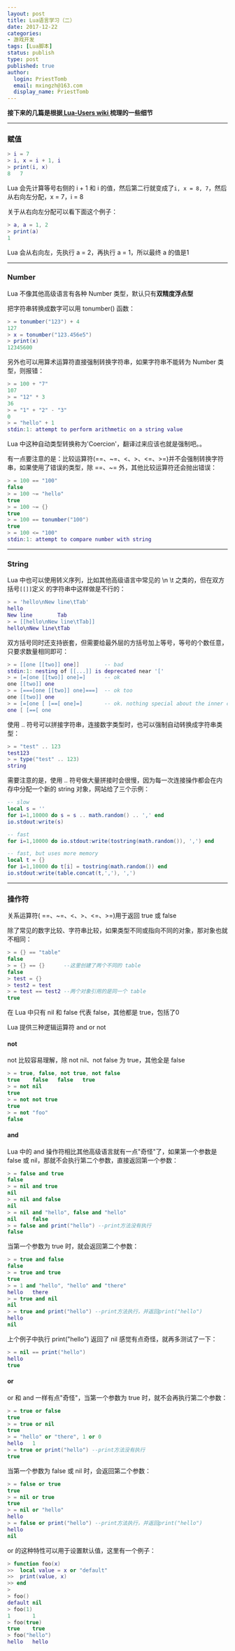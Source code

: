 ```yaml
---
layout: post
title: Lua语言学习（二）
date: 2017-12-22
categories:
- 游戏开发
tags: [Lua脚本]
status: publish
type: post
published: true
author:
  login: PriestTomb
  email: mxingzh@163.com
  display_name: PriestTomb
---
```


**接下来的几篇是根据[ Lua-Users wiki ](http://lua-users.org/wiki/TutorialDirectory)梳理的一些细节**

---

### 赋值

```lua
> i = 7
> i, x = i + 1, i
> print(i, x)
8   7
```

Lua 会先计算等号右侧的 i + 1 和 i 的值，然后第二行就变成了```i, x = 8, 7```，然后从右向左分配，x = 7，i = 8

关于从右向左分配可以看下面这个例子：

```lua
> a, a = 1, 2
> print(a)
1
```

Lua 会从右向左，先执行 a = 2，再执行 a = 1，所以最终 a 的值是1

---

### Number

Lua 不像其他高级语言有各种 Number 类型，默认只有**双精度浮点型**

把字符串转换成数字可以用 tonumber() 函数：

```lua
> = tonumber("123") + 4
127
> x = tonumber("123.456e5")
> print(x)
12345600
```

另外也可以用算术运算符直接强制转换字符串，如果字符串不能转为 Number 类型，则报错：

```lua
> = 100 + "7"
107
> = "12" * 3
36
> = "1" + "2" - "3"
0
> = "hello" + 1
stdin:1: attempt to perform arithmetic on a string value
```

Lua 中这种自动类型转换称为'Coercion'，翻译过来应该也就是强制吧。。

有一点要注意的是：比较运算符(==、~=、<、>、<=、>=)并不会强制转换字符串，如果使用了错误的类型，除 ==、~= 外，其他比较运算符还会抛出错误：

```lua
> = 100 == "100"
false
> = 100 ~= "hello"
true
> = 100 ~= {}
true
> = 100 == tonumber("100")
true
> = 100 <= "100"
stdin:1: attempt to compare number with string
```

---

### String

Lua 中也可以使用转义序列，比如其他高级语言中常见的 \n \t 之类的，但在双方括号`[[]]`定义
的字符串中这样做是不行的：

```lua
> = 'hello\nNew line\tTab'
hello
New line        Tab
> = [[hello\nNew line\tTab]]
hello\nNew line\tTab
```

双方括号同时还支持嵌套，但需要给最外层的方括号加上等号，等号的个数任意，只要求数量相同即可：

```lua
> = [[one [[two]] one]]        -- bad
stdin:1: nesting of [[...]] is deprecated near '['
> = [=[one [[two]] one]=]      -- ok
one [[two]] one
> = [===[one [[two]] one]===]  -- ok too
one [[two]] one
> = [=[one [ [==[ one]=]       -- ok. nothing special about the inner content.
one [ [==[ one
```

使用 .. 符号可以拼接字符串，连接数字类型时，也可以强制自动转换成字符串类型：

```lua
> = "test" .. 123
test123
> = type("test" .. 123)
string
```

需要注意的是，使用 .. 符号做大量拼接时会很慢，因为每一次连接操作都会在内存中分配一个新的 string 对象，网站给了三个示例：

```lua
-- slow
local s = ''
for i=1,10000 do s = s .. math.random() .. ',' end
io.stdout:write(s)

-- fast
for i=1,10000 do io.stdout:write(tostring(math.random()), ',') end

-- fast, but uses more memory
local t = {}
for i=1,10000 do t[i] = tostring(math.random()) end
io.stdout:write(table.concat(t,','), ',')
```

---

### 操作符

关系运算符( ==、~=、<、>、<=、>=)用于返回 true 或 false

除了常见的数字比较、字符串比较，如果类型不同或指向不同的对象，那对象也就不相同：

```lua
> = {} == "table"
false
> = {} == {}      --这里创建了两个不同的 table
false
> test = {}
> test2 = test
> = test == test2 --两个对象引用的是同一个 table
true
```

在 Lua 中只有 nil 和 false 代表 false，其他都是 true，包括了0

Lua 提供三种逻辑运算符 and or not

#### not

not 比较容易理解，除 not nil、not false 为 true，其他全是 false

```lua
> = true, false, not true, not false
true    false   false   true
> = not nil
true
> = not not true
true
> = not "foo"
false
```

#### and

Lua 中的 and 操作符相比其他高级语言就有一点"奇怪"了，如果第一个参数是 false 或 nil，那就不会执行第二个参数，直接返回第一个参数：

```lua
> = false and true
false
> = nil and true
nil
> = nil and false
nil
> = nil and "hello", false and "hello"
nil     false
> = false and print("hello") --print方法没有执行
false
```

当第一个参数为 true 时，就会返回第二个参数：

```lua
> = true and false
false
> = true and true
true
> = 1 and "hello", "hello" and "there"
hello   there
> = true and nil
nil
> = true and print("hello") --print方法执行，并返回print("hello")
hello
nil
```

上个例子中执行 print("hello") 返回了 nil 感觉有点奇怪，就再多测试了一下：

```lua
> = nil == print("hello")
hello
true
```

#### or

or 和 and 一样有点"奇怪"，当第一个参数为 true 时，就不会再执行第二个参数：

```lua
> = true or false
true
> = true or nil
true
> = "hello" or "there", 1 or 0
hello   1
> = true or print("hello") --print方法没有执行
true
```

当第一个参数为 false 或 nil 时，会返回第二个参数：

```lua
> = false or true
true
> = nil or true
true
> = nil or "hello"
hello
> = false or print("hello") --print方法执行，并返回print("hello")
hello
nil
```

or 的这种特性可以用于设置默认值，这里有一个例子：

```lua
> function foo(x)
>>  local value = x or "default"
>>  print(value, x)
>> end
>
> foo()
default nil
> foo(1)
1       1
> foo(true)
true    true
> foo("hello")
hello   hello
```
